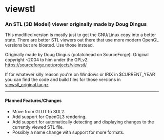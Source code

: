# viewstl
### An STL (3D Model) viewer originally made by Doug Dingus
This modified version is mostly just to get the GNU/Linux copy into a better state. There are better STL viewers out there that use more modern OpenGL versions but are bloated. Use those instead.

Originally made by Doug Dingus (potatohead on SourceForge). Original copyright ~2004 to him under the GPLv2.
https://sourceforge.net/projects/viewstl/

If for whatever silly reason you're on Windows or IRIX in $CURRENT_YEAR you can find the code and build files for those versions in [viewstl_original.tar.gz](viewstl_original.tar.gz).

---

#### Planned Features/Changes
* Move from GLUT to SDL2.
* Add support for OpenGL3 rendering.
* Add support for automatically detecting and displaying changes to the currently viewed STL file.
* Possibly a name change with support for more formats.
